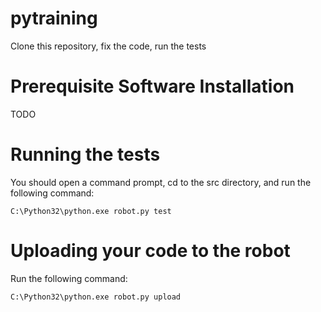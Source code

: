 pytraining
==========

Clone this repository, fix the code, run the tests


Prerequisite Software Installation
==================================

TODO


Running the tests
=================

You should open a command prompt, cd to the src directory, and run the
following command:

    C:\Python32\python.exe robot.py test
	

Uploading your code to the robot
================================

Run the following command:

    C:\Python32\python.exe robot.py upload
     